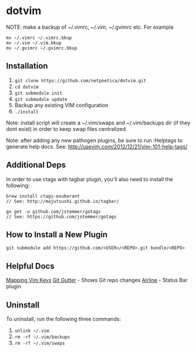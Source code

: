 dotvim
======

NOTE: make a backup of ~/.vimrc, ~/.vim, ~/.gvimrc etc. For example

```
mv ~/.vimrc ~/.vimrc.bkup
mv ~/.vim ~/.vim.bkup
mv ~/.gvimrc ~/.gvimrc.bkup
```

Installation
------------

1. `git clone https://github.com/netpoetica/dotvim.git`
2. `cd dotvim`
3. `git submodule init`
4. `git submodule update`
5. Backup any existing VIM configuration
6. `./install`

Note: install script will create a ~/.vim/swaps and ~/.vim/backups dir (if they dont exist) in order to keep swap files centralized.

Note: after adding any new pathogen plugins, be sure to run :Helptags to generate help docs. See: http://usevim.com/2012/12/21/vim-101-help-tags/


Additional Deps
---------------
In order to use ctags with tagbar plugin, you'll also need to install the following:
```
brew install ctags-exuberant
// See: http://majutsushi.github.io/tagbar/

go get -u github.com/jstemmer/gotags
// See: https://github.com/jstemmer/gotags
```

How to Install a New Plugin
---------------------------
`git submodule add https://github.com/<USER>/<REPO>.git bundle/<REPO>`

Helpful Docs
------------
[Mapping Vim Keys](http://vim.wikia.com/wiki/Mapping_keys_in_Vim_-_Tutorial_(Part_3))
[Git Gutter](https://github.com/airblade/vim-gitgutter) - Shows Git repo changes
[Airline](https://github.com/bling/vim-airline) - Status Bar plugin

Uninstall
---------
To uninstall, run the following three commands:

1. `unlink ~/.vim`
2. `rm -rf ~/.vim/backups`
3. `rm -rf ~/.vim/swaps`
